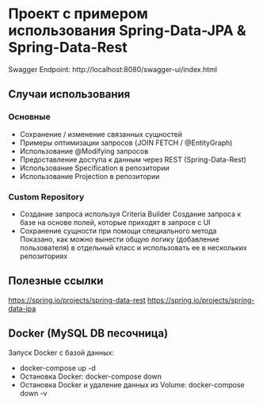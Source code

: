 # Проект с примером использования Spring-Data-JPA & Spring-Data-Rest

Swagger Endpoint: http://localhost:8080/swagger-ui/index.html

## Случаи использования 

### Основные
 - Сохранение / изменение связанных сущностей
 - Примеры оптимизации запросов (JOIN FETCH / @EntityGraph)
 - Использование @Modifying запросов
 - Предоставление доступа к данным через REST (Spring-Data-Rest)
 - Использование Specification в репозитории
 - Использование Projection в репозитории
 
### Custom Repository
* Создание запроса используя Criteria Builder
Создание запроса к базе на основе полей, которые приходят в запросе с UI
* Сохранение сущности при помощи специального метода  
Показано, как можно вынести общую логику (добавление пользователя) в отдельный класс и использовать ее в нескольких репозиториях

## Полезные ссылки
https://spring.io/projects/spring-data-rest
https://spring.io/projects/spring-data-jpa

## Docker (MySQL DB песочница)
Запуск Docker c базой данных:
- docker-compose up -d
- Остановка Docker: docker-compose down
- Остановка Docker и удаление данных из Volume: docker-compose down -v 